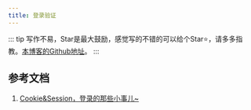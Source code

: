 ```yaml
---
title: 登录验证
---
```

::: tip
写作不易，Star是最大鼓励，感觉写的不错的可以给个Star⭐，请多多指教。[本博客的Github地址](https://github.com/liujie2019/VuePress-Blog)。
:::


## 参考文档
1. [Cookie&Session，登录的那些小事儿~](https://juejin.im/post/5cdcd5eff265da039d32a9b5)